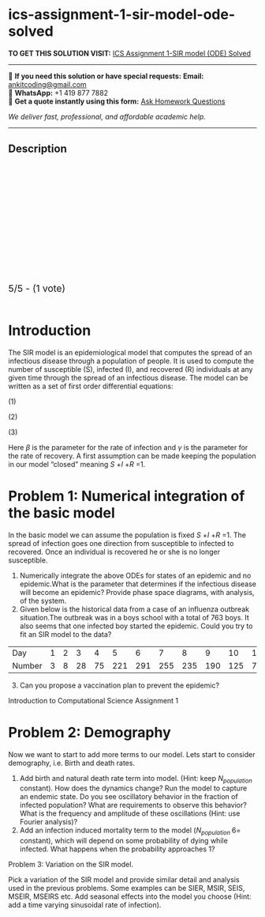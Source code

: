 # ics-assignment-1-sir-model-ode-solved
**TO GET THIS SOLUTION VISIT:** [ICS Assignment 1-SIR model (ODE) Solved](https://www.ankitcodinghub.com/product/ics-assignment-1-sir-model-ode-solved/)


---

📩 **If you need this solution or have special requests:** **Email:** ankitcoding@gmail.com  
📱 **WhatsApp:** +1 419 877 7882  
📄 **Get a quote instantly using this form:** [Ask Homework Questions](https://www.ankitcodinghub.com/services/ask-homework-questions/)

*We deliver fast, professional, and affordable academic help.*

---

<h2>Description</h2>



<div class="kk-star-ratings kksr-auto kksr-align-center kksr-valign-top" data-payload="{&quot;align&quot;:&quot;center&quot;,&quot;id&quot;:&quot;86038&quot;,&quot;slug&quot;:&quot;default&quot;,&quot;valign&quot;:&quot;top&quot;,&quot;ignore&quot;:&quot;&quot;,&quot;reference&quot;:&quot;auto&quot;,&quot;class&quot;:&quot;&quot;,&quot;count&quot;:&quot;1&quot;,&quot;legendonly&quot;:&quot;&quot;,&quot;readonly&quot;:&quot;&quot;,&quot;score&quot;:&quot;5&quot;,&quot;starsonly&quot;:&quot;&quot;,&quot;best&quot;:&quot;5&quot;,&quot;gap&quot;:&quot;4&quot;,&quot;greet&quot;:&quot;Rate this product&quot;,&quot;legend&quot;:&quot;5\/5 - (1 vote)&quot;,&quot;size&quot;:&quot;24&quot;,&quot;title&quot;:&quot;ICS Assignment 1-SIR model (ODE) Solved&quot;,&quot;width&quot;:&quot;138&quot;,&quot;_legend&quot;:&quot;{score}\/{best} - ({count} {votes})&quot;,&quot;font_factor&quot;:&quot;1.25&quot;}">

<div class="kksr-stars">

<div class="kksr-stars-inactive">
            <div class="kksr-star" data-star="1" style="padding-right: 4px">


<div class="kksr-icon" style="width: 24px; height: 24px;"></div>
        </div>
            <div class="kksr-star" data-star="2" style="padding-right: 4px">


<div class="kksr-icon" style="width: 24px; height: 24px;"></div>
        </div>
            <div class="kksr-star" data-star="3" style="padding-right: 4px">


<div class="kksr-icon" style="width: 24px; height: 24px;"></div>
        </div>
            <div class="kksr-star" data-star="4" style="padding-right: 4px">


<div class="kksr-icon" style="width: 24px; height: 24px;"></div>
        </div>
            <div class="kksr-star" data-star="5" style="padding-right: 4px">


<div class="kksr-icon" style="width: 24px; height: 24px;"></div>
        </div>
    </div>

<div class="kksr-stars-active" style="width: 138px;">
            <div class="kksr-star" style="padding-right: 4px">


<div class="kksr-icon" style="width: 24px; height: 24px;"></div>
        </div>
            <div class="kksr-star" style="padding-right: 4px">


<div class="kksr-icon" style="width: 24px; height: 24px;"></div>
        </div>
            <div class="kksr-star" style="padding-right: 4px">


<div class="kksr-icon" style="width: 24px; height: 24px;"></div>
        </div>
            <div class="kksr-star" style="padding-right: 4px">


<div class="kksr-icon" style="width: 24px; height: 24px;"></div>
        </div>
            <div class="kksr-star" style="padding-right: 4px">


<div class="kksr-icon" style="width: 24px; height: 24px;"></div>
        </div>
    </div>
</div>


<div class="kksr-legend" style="font-size: 19.2px;">
            5/5 - (1 vote)    </div>
    </div>
&nbsp;

<h1>Introduction</h1>
The SIR model is an epidemiological model that computes the spread of an infectious disease through a population of people. It is used to compute the number of susceptible (S), infected (I), and recovered (R) individuals at any given time through the spread of an infectious disease. The model can be written as a set of first order differential equations:

(1)

(2)

(3)

Here <em>β </em>is the parameter for the rate of infection and <em>γ </em>is the parameter for the rate of recovery. A first assumption can be made keeping the population in our model “closed” meaning <em>S </em>+<em>I </em>+<em>R </em>=1.

<h1>Problem 1: Numerical integration of the basic model</h1>
In the basic model we can assume the population is fixed <em>S </em>+<em>I </em>+<em>R </em>=1. The spread of infection goes one direction from susceptible to infected to recovered. Once an individual is recovered he or she is no longer susceptible.

<ol>
<li>Numerically integrate the above ODEs for states of an epidemic and no epidemic.What is the parameter that determines if the infectious disease will become an epidemic? Provide phase space diagrams, with analysis, of the system.</li>
<li>Given below is the historical data from a case of an influenza outbreak situation.The outbreak was in a boys school with a total of 763 boys. It also seems that one infected boy started the epidemic. Could you try to fit an SIR model to the data?</li>
</ol>
<table width="553">
<tbody>
<tr>
<td width="88">Day</td>
<td width="24">1</td>
<td width="24">2</td>
<td width="32">3</td>
<td width="32">4</td>
<td width="39">5</td>
<td width="39">6</td>
<td width="39">7</td>
<td width="39">8</td>
<td width="39">9</td>
<td width="39">10</td>
<td width="32">11</td>
<td width="32">12</td>
<td width="32">13</td>
<td width="24">14</td>
</tr>
<tr>
<td width="88">Number</td>
<td width="24">3</td>
<td width="24">8</td>
<td width="32">28</td>
<td width="32">75</td>
<td width="39">221</td>
<td width="39">291</td>
<td width="39">255</td>
<td width="39">235</td>
<td width="39">190</td>
<td width="39">125</td>
<td width="32">70</td>
<td width="32">28</td>
<td width="32">12</td>
<td width="24">5</td>
</tr>
</tbody>
</table>
<ol start="3">
<li>Can you propose a vaccination plan to prevent the epidemic?</li>
</ol>
Introduction to Computational Science Assignment 1

<h1>Problem 2: Demography</h1>
Now we want to start to add more terms to our model. Lets start to consider demography, i.e. Birth and death rates.

<ol>
<li>Add birth and natural death rate term into model. (Hint: keep <em>N<sub>population </sub></em>constant). How does the dynamics change? Run the model to capture an endemic state. Do you see oscillatory behavior in the fraction of infected population? What are requirements to observe this behavior? What is the frequency and amplitude of these oscillations (Hint: use Fourier analysis)?</li>
<li>Add an infection induced mortality term to the model (<em>N<sub>population </sub></em>6= constant), which will depend on some probability of dying while infected. What happens when the probability approaches 1?</li>
</ol>
Problem 3: Variation on the SIR model.

Pick a variation of the SIR model and provide similar detail and analysis used in the previous problems. Some examples can be SIER, MSIR, SEIS, MSEIR, MSEIRS etc. Add seasonal effects into the model you choose (Hint: add a time varying sinusoidal rate of infection).
